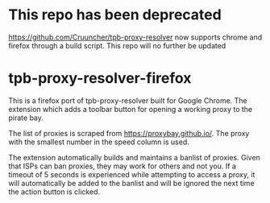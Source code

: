 # This repo has been deprecated
https://github.com/Cruuncher/tpb-proxy-resolver now supports chrome and firefox through a build script. 
This repo will no further be updated

# tpb-proxy-resolver-firefox

This is a firefox port of tpb-proxy-resolver built for Google Chrome. The extension which adds a toolbar button for opening a working proxy to the pirate bay. 

The list of proxies is scraped from https://proxybay.github.io/. The proxy with the smallest number in the speed column is used. 

The extension automatically builds and maintains a banlist of proxies. Given that ISPs can ban proxies, they may work for others and not you. If a timeout of 5 seconds is experienced while attempting to access a proxy, it will automatically be added to the banlist and will be ignored the next time the action button is clicked. 
